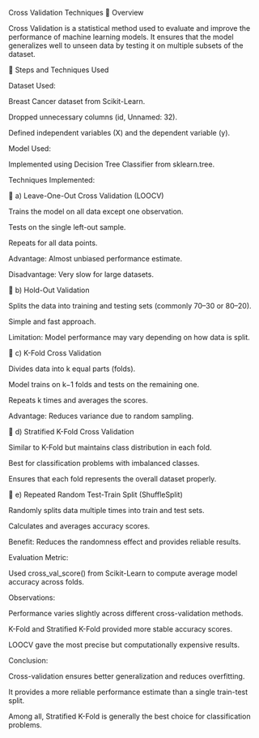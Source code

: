 Cross Validation Techniques
📘 Overview

Cross Validation is a statistical method used to evaluate and improve the performance of machine learning models. It ensures that the model generalizes well to unseen data by testing it on multiple subsets of the dataset.

🧠 Steps and Techniques Used

Dataset Used:

Breast Cancer dataset from Scikit-Learn.

Dropped unnecessary columns (id, Unnamed: 32).

Defined independent variables (X) and the dependent variable (y).

Model Used:

Implemented using Decision Tree Classifier from sklearn.tree.

Techniques Implemented:

🔹 a) Leave-One-Out Cross Validation (LOOCV)

Trains the model on all data except one observation.

Tests on the single left-out sample.

Repeats for all data points.

Advantage: Almost unbiased performance estimate.

Disadvantage: Very slow for large datasets.

🔹 b) Hold-Out Validation

Splits the data into training and testing sets (commonly 70–30 or 80–20).

Simple and fast approach.

Limitation: Model performance may vary depending on how data is split.

🔹 c) K-Fold Cross Validation

Divides data into k equal parts (folds).

Model trains on k−1 folds and tests on the remaining one.

Repeats k times and averages the scores.

Advantage: Reduces variance due to random sampling.

🔹 d) Stratified K-Fold Cross Validation

Similar to K-Fold but maintains class distribution in each fold.

Best for classification problems with imbalanced classes.

Ensures that each fold represents the overall dataset properly.

🔹 e) Repeated Random Test-Train Split (ShuffleSplit)

Randomly splits data multiple times into train and test sets.

Calculates and averages accuracy scores.

Benefit: Reduces the randomness effect and provides reliable results.

Evaluation Metric:

Used cross_val_score() from Scikit-Learn to compute average model accuracy across folds.

Observations:

Performance varies slightly across different cross-validation methods.

K-Fold and Stratified K-Fold provided more stable accuracy scores.

LOOCV gave the most precise but computationally expensive results.

Conclusion:

Cross-validation ensures better generalization and reduces overfitting.

It provides a more reliable performance estimate than a single train-test split.

Among all, Stratified K-Fold is generally the best choice for classification problems.
